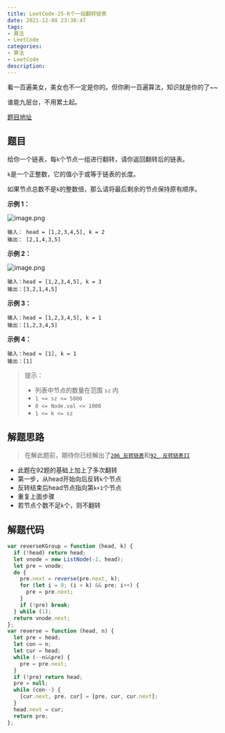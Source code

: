 ```yaml
---
title: LeetCode-25-K个一组翻转链表
date: 2021-12-08 23:38:47
tags:
- 算法
- LeetCode
categories:
- 算法
- LeetCode
description:
---
```


看一百遍美女，美女也不一定是你的。但你刷一百遍算法，知识就是你的了~~

谁能九层台，不用累土起。


[题目地址](https://leetcode-cn.com/problems/reverse-nodes-in-k-group/)

<!-- more -->

## 题目

给你一个链表，每`k`个节点一组进行翻转，请你返回翻转后的链表。

`k`是一个正整数，它的值小于或等于链表的长度。

如果节点总数不是`k`的整数倍，那么请将最后剩余的节点保持原有顺序。

**示例 1：**

![image.png](https://p3-juejin.byteimg.com/tos-cn-i-k3u1fbpfcp/977d2e02162c40dcae481e239ff46c3a~tplv-k3u1fbpfcp-watermark.image?)

```
输入： head = [1,2,3,4,5], k = 2
输出： [2,1,4,3,5]
```

**示例 2：**


![image.png](https://p3-juejin.byteimg.com/tos-cn-i-k3u1fbpfcp/410927d8dbb641cebefe9cbac317a9d8~tplv-k3u1fbpfcp-watermark.image?)

```
输入：head = [1,2,3,4,5], k = 3
输出：[3,2,1,4,5]
```

**示例 3：**

```
输入：head = [1,2,3,4,5], k = 1
输出：[1,2,3,4,5]
```

**示例 4：**

```
输入：head = [1], k = 1
输出：[1]
```

> 提示：
> - 列表中节点的数量在范围 `sz` 内
> - `1 <= sz <= 5000`
> - `0 <= Node.val <= 1000`
> - `1 <= k <= sz`

## 解题思路

> 在解此题前，期待你已经解出了[`206_反转链表`](https://juejin.cn/post/7038607426685239310)和[`92_ 反转链表II`](https://juejin.cn/post/7039725859254566942)

- 此题在92题的基础上加上了多次翻转
- 第一步，从head开始向后反转`k`个节点
- 反转结束后head节点指向第`k+1`个节点
- 重复上面步骤
- 若节点个数不足`k`个，则不翻转

## 解题代码

```js
var reverseKGroup = function (head, k) {
  if (!head) return head;
  let vnode = new ListNode(-1, head);
  let pre = vnode;
  do {
    pre.next = reverse(pre.next, k);
    for (let i = 0; (i < k) && pre; i++) {
      pre = pre.next;
    }
    if (!pre) break;
  } while (1);
  return vnode.next;
};
var reverse = function (head, n) {
  let pre = head;
  let con = n;
  let cur = head;
  while (--n&&pre) {
    pre = pre.next;
  }
  if (!pre) return head;
  pre = null;
  while (con--) {
    [cur.next, pre, cur] = [pre, cur, cur.next];
  }
  head.next = cur;
  return pre;
};
```

<!-- markdownlint-disable MD041 MD002--> 